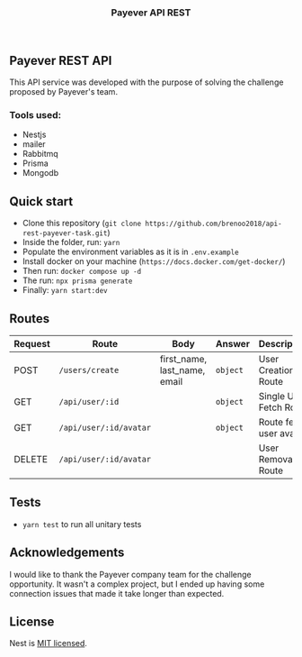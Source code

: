 <p align="center">
</p>
<h3 align="center">Payever API REST</h3>
<p align="center">
</p>
<br>

## Payever REST API

This API service was developed with the purpose of solving the challenge proposed by Payever's team.

### Tools used:

- Nestjs
- mailer
- Rabbitmq
- Prisma
- Mongodb

## Quick start

- Clone this repository (`git clone https://github.com/brenoo2018/api-rest-payever-task.git`)
- Inside the folder, run: `yarn`
- Populate the environment variables as it is in `.env.example`
- Install docker on your machine (`https://docs.docker.com/get-docker/`)
- Then run: `docker compose up -d`
- The run: `npx prisma generate`
- Finally: `yarn start:dev`

## Routes

| Request | Route                  | Body                         | Answer   | Description             |
| ------- | ---------------------- | ---------------------------- | -------- | ----------------------- |
| POST    | `/users/create`        | first_name, last_name, email | `object` | User Creation Route     |
| GET     | `/api/user/:id`        |                              | `object` | Single User Fetch Route |
| GET     | `/api/user/:id/avatar` |                              | `object` | Route fetch user avatar |
| DELETE  | `/api/user/:id/avatar` |                              |          | User Removal Route      |

## Tests

- `yarn test` to run all unitary tests

## Acknowledgements

I would like to thank the Payever company team for the challenge opportunity. It wasn't a complex project, but I ended up having some connection issues that made it take longer than expected.

## License

Nest is [MIT licensed](LICENSE).
